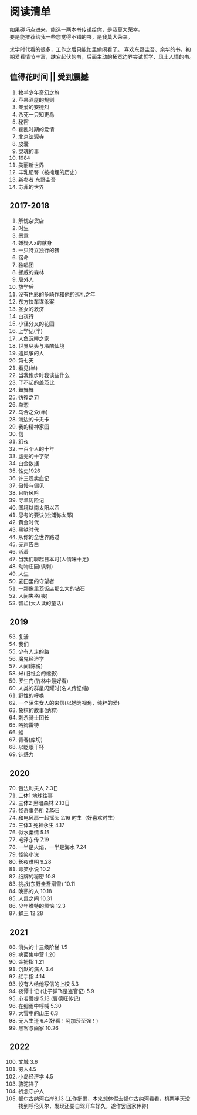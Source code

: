 # 阅读清单

如果碰巧点进来，能选一两本书传递给你，是我莫大荣幸。  
要是能推荐给我一些您觉得不错的书，是我莫大荣幸。  

求学时代看的很多，工作之后只能忙里偷闲看了。
喜欢东野圭吾、余华的书，初期爱看情节丰富，跌宕起伏的书，后面主动的拓宽边界尝试哲学、风土人情的书。

## 值得花时间 || 受到震撼

1. 牧羊少年奇幻之旅
2. 苹果酒屋的规则
3. 亲爱的安德烈
4. 杀死一只知更鸟
5. 秘密
6. 霍乱时期的爱情
7. 北京法源寺
8. 皮囊
9. 灵魂的事
10. 1984
11. 美丽新世界
12. 丰乳肥臀（被掩埋的历史）
13. 新参者 东野圭吾
14. 苏菲的世界

## 2017-2018

1. 解忧杂货店
2. 时生
3. 恶意
4. 嫌疑人x的献身
5. 一只特立独行的猪
6. 宿命
7. 独唱团
8. 挪威的森林
9. 局外人
10. 放学后
11. 没有色彩的多崎作和他的巡礼之年
12. 东方快车谋杀案
13. 圣女的救济
14. 白夜行
15. 小径分叉的花园
16. 上学记(半)
17. 人鱼沉睡之家
18. 世界尽头与冷酷仙境
19. 追风筝的人
20. 第七天
21. 看见(半)
22. 当我跑步时我谈些什么
23. 了不起的盖茨比
24. 舞舞舞
25. 彷徨之刃
26. 单恋
27. 乌合之众(半)
28. 海边的卡夫卡
29. 我的精神家园
30. 信
31. 幻夜
32. 一百个人的十年
33. 虚无的十字架
34. 白金数据
35. 性史1926
36. 许三观卖血记
37. 傲慢与偏见
38. 且听风吟
38. 寻羊历险记
39. 国境以南太阳以西
40. 思考的要诀(松浦弥太郎)
41. 黄金时代
42. 黑铁时代
43. 从你的全世界路过
44. 无声告白
45. 活着
46. 当我们聊起日本时(人情味十足)
47. 动物庄园(讽刺)
48. 人生
49. 麦田里的守望者
50. 一颗像里茨饭店那么大的钻石
51. 人间失格(丧)
52. 智齿(大人读的童话)

## 2019

53. 复活
54. 我们
55. 少有人走的路
56. 魔鬼经济学
57. 人间(陈锐)
58. 米(旧社会的缩影)
59. 罗生门(竹林中最好看)
60. 人类的群星闪耀时(名人传记缩)
61. 野性的呼唤
62. 一个陌生女人的来信(以她为视角，纯粹的爱)
63. 象棋的故事(纳粹)
64. 刺杀骑士团长
65. 哈姆雷特
66. 蛙
67. 青春(库切)
68. 以眨眼干杯
69. 钝感力

## 2020

70. 包法利夫人  2.3日
71. 三体1 地球往事
72. 三体2 黑暗森林  2.13日
73. 怪奇事务所  2.15日
74. 和电风扇一起摇头 2.16
时生（好喜欢时生）
75. 三体3 死神永生 4.17
76. 似水柔情 5.15
77. 毛泽东传 7.19
78. 一半是火焰，一半是海水 7.24
79. 怪笑小说
80. 长夜难明 9.28
81. 毒笑小说 10.2
82. 纸牌的秘密  10.8
83. 挑战(东野圭吾滑雪) 10.11
84. 晚熟的人 10.18
85. 人鼠之间  10.31
86. 少年维特的烦恼  12.3
87. 蝇王 12.28

## 2021

88. 消失的十三级阶梯  1.5
89. 病菌集中营 1.20
90. 金拇指 1.21
91. 沉默的病人  3.4
92. 红手指 4.14
93. 没有人给他写信的上校 5.3
94. 夜谭十记 (让子弹飞是盗官记) 5.9
95. 心若菩提 5.13 (曹德旺传记)
96. 在细雨中呼喊 5.30
97. 大雪中的山庄 6.3
98. 无人生还 6.4(好看！阿加莎至强！)
99. 黑客与画家  10.26

## 2022

100. 文城 3.6
101. 穷人4.5
102. 小岛经济学  4.5
103. 骆驼祥子
104. 祈念守护人
105. 额尔古纳河右岸8.13 (工作挺累，本来想休假去额尔古纳河看看，机票半天没找到呼伦贝尔，发现还要自驾开车好久，遂作罢回家休养)
